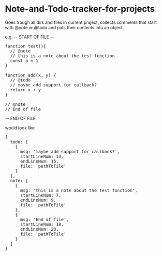 # Note-and-Todo-tracker-for-projects
Goes trough all dirs and files in current project, collects comments that start with @note or @todo and puts their contents into an object.

e.g.
-- START OF FILE --
<pre>
function test(){
  // @note
  // this is a note about the test function
  const a = 1
}

function add(x, y) {
  // @todo
  // maybe add support for callback?
  return x + y
}

// @note
// End of file
</pre>
-- END OF FILE

would look like
<pre>
{
  todo: [
    {
      msg: 'maybe add support for callback?',
      startLineNum: 13,
      endLineNum: 15,
      file: 'pathToFile'
    }
  ],
  note: [
    {
      msg: 'this is a note about the test function',
      startLineNum: 7,
      endLineNum: 9,
      file: 'pathToFile'
    }, 
    {
      msg: 'End of file',
      startLineNum: 18,
      endLineNum: 20,
      file: 'pathToFile'
    }
  ]
}
</pre>
